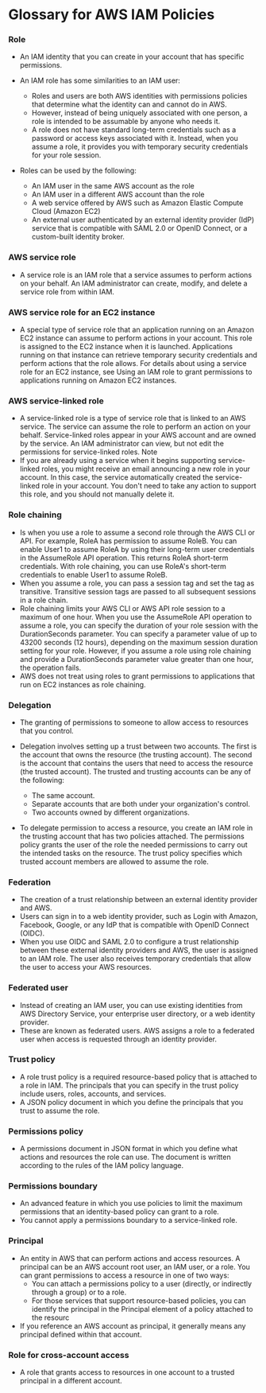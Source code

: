 # Glossary for AWS IAM Policies

### Role

- An IAM identity that you can create in your account that has specific permissions.
- An IAM role has some similarities to an IAM user:
  - Roles and users are both AWS identities with permissions policies that determine what the identity can and cannot do in AWS.
  - However, instead of being uniquely associated with one person, a role is intended to be assumable by anyone who needs it.
  - A role does not have standard long-term credentials such as a password or access keys associated with it. Instead, when you assume a role, it provides you with temporary security credentials for your role session.

- Roles can be used by the following:
  - An IAM user in the same AWS account as the role
  - An IAM user in a different AWS account than the role
  - A web service offered by AWS such as Amazon Elastic Compute Cloud (Amazon EC2)
  - An external user authenticated by an external identity provider (IdP) service that is compatible with SAML 2.0 or OpenID Connect, or a custom-built identity broker.

### AWS service role

- A service role is an IAM role that a service assumes to perform actions on your behalf. An IAM administrator can create, modify, and delete a service role from within IAM.

### AWS service role for an EC2 instance

- A special type of service role that an application running on an Amazon EC2 instance can assume to perform actions in your account. This role is assigned to the EC2 instance when it is launched. Applications running on that instance can retrieve temporary security credentials and perform actions that the role allows. For details about using a service role for an EC2 instance, see Using an IAM role to grant permissions to applications running on Amazon EC2 instances.

### AWS service-linked role

- A service-linked role is a type of service role that is linked to an AWS service. The service can assume the role to perform an action on your behalf. Service-linked roles appear in your AWS account and are owned by the service. An IAM administrator can view, but not edit the permissions for service-linked roles.
    Note
- If you are already using a service when it begins supporting service-linked roles, you might receive an email announcing a new role in your account. In this case, the service automatically created the service-linked role in your account. You don't need to take any action to support this role, and you should not manually delete it. 


### Role chaining 

- Is when you use a role to assume a second role through the AWS CLI or API. For example, RoleA has permission to assume RoleB. You can enable User1 to assume RoleA by using their long-term user credentials in the AssumeRole API operation. This returns RoleA short-term credentials. With role chaining, you can use RoleA's short-term credentials to enable User1 to assume RoleB.
- When you assume a role, you can pass a session tag and set the tag as transitive. Transitive session tags are passed to all subsequent sessions in a role chain.
- Role chaining limits your AWS CLI or AWS API role session to a maximum of one hour. When you use the AssumeRole API operation to assume a role, you can specify the duration of your role session with the DurationSeconds parameter. You can specify a parameter value of up to 43200 seconds (12 hours), depending on the maximum session duration setting for your role. However, if you assume a role using role chaining and provide a DurationSeconds parameter value greater than one hour, the operation fails.
- AWS does not treat using roles to grant permissions to applications that run on EC2 instances as role chaining.

### Delegation

- The granting of permissions to someone to allow access to resources that you control.
- Delegation involves setting up a trust between two accounts. The first is the account that owns the resource (the trusting account). The second is the account that contains the users that need to access the resource (the trusted account). The trusted and trusting accounts can be any of the following:
  - The same account.
  - Separate accounts that are both under your organization's control.
  - Two accounts owned by different organizations.

- To delegate permission to access a resource, you create an IAM role in the trusting account that has two policies attached. The permissions policy grants the user of the role the needed permissions to carry out the intended tasks on the resource. The trust policy specifies which trusted account members are allowed to assume the role.

### Federation

- The creation of a trust relationship between an external identity provider and AWS.
- Users can sign in to a web identity provider, such as Login with Amazon, Facebook, Google, or any IdP that is compatible with OpenID Connect (OIDC).
- When you use OIDC and SAML 2.0 to configure a trust relationship between these external identity providers and AWS, the user is assigned to an IAM role. The user also receives temporary credentials that allow the user to access your AWS resources.

### Federated user

- Instead of creating an IAM user, you can use existing identities from AWS Directory Service, your enterprise user directory, or a web identity provider.
- These are known as federated users. AWS assigns a role to a federated user when access is requested through an identity provider.

### Trust policy

- A role trust policy is a required resource-based policy that is attached to a role in IAM. The principals that you can specify in the trust policy include users, roles, accounts, and services.
- A JSON policy document in which you define the principals that you trust to assume the role.

### Permissions policy

- A permissions document in JSON format in which you define what actions and resources the role can use. The document is written according to the rules of the IAM policy language.

### Permissions boundary

- An advanced feature in which you use policies to limit the maximum permissions that an identity-based policy can grant to a role.
- You cannot apply a permissions boundary to a service-linked role. 

### Principal

- An entity in AWS that can perform actions and access resources. A principal can be an AWS account root user, an IAM user, or a role. You can grant permissions to access a resource in one of two ways:
  - You can attach a permissions policy to a user (directly, or indirectly through a group) or to a role.
  - For those services that support resource-based policies, you can identify the principal in the Principal element of a policy attached to the resourc
- If you reference an AWS account as principal, it generally means any principal defined within that account.

### Role for cross-account access

- A role that grants access to resources in one account to a trusted principal in a different account.
